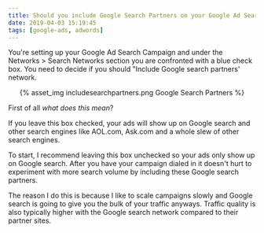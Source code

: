 ```yaml
---
title: Should you include Google Search Partners on your Google Ad Search Campaign?
date: 2019-04-03 15:19:45
tags: [google-ads, adwords]
---
```


You're setting up your Google Ad Search Campaign and under the Networks > Search Networks section you are confronted with a blue check box. You need to decide if you should "Include Google search partners' network.

<center>{% asset_img includesearchpartners.png Google Search Partners %}</center>

First of all *what does this mean*?

If you leave this box checked, your ads will show up on Google search and other search engines like AOL.com, Ask.com and a whole slew of other search engines.

To start, I recommend leaving this box unchecked so your ads only show up on Google search. After you have your campaign dialed in it doesn't hurt to experiment with more search volume by including these Google search partners. 

The reason I do this is because I like to scale campaigns slowly and Google search is going to give you the bulk of your traffic anyways. Traffic quality is also typically higher with the Google search network compared to their partner sites.